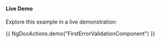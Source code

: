 
#### Live Demo

Explore this example in a live demonstration:

{{ NgDocActions.demo("FirstErrorValidationComponent") }}

